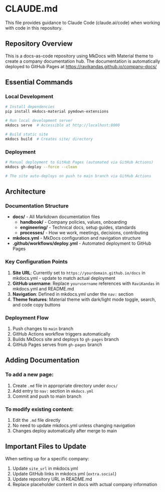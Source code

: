 # CLAUDE.md

This file provides guidance to Claude Code (claude.ai/code) when working with code in this repository.

## Repository Overview

This is a docs-as-code repository using MkDocs with Material theme to create a company documentation hub. The documentation is automatically deployed to GitHub Pages at https://ravikandas.github.io/company-docs/

## Essential Commands

### Local Development
```bash
# Install dependencies
pip install mkdocs-material pymdown-extensions

# Run local development server
mkdocs serve  # Accessible at http://localhost:8000

# Build static site
mkdocs build  # Creates site/ directory
```

### Deployment
```bash
# Manual deployment to GitHub Pages (automated via GitHub Actions)
mkdocs gh-deploy --force --clean

# The site auto-deploys on push to main branch via GitHub Actions
```

## Architecture

### Documentation Structure
- **docs/** - All Markdown documentation files
  - **handbook/** - Company policies, values, onboarding
  - **engineering/** - Technical docs, setup guides, standards
  - **processes/** - How we work, meetings, decisions, contributing
- **mkdocs.yml** - MkDocs configuration and navigation structure
- **.github/workflows/deploy.yml** - Automated deployment to GitHub Pages

### Key Configuration Points

1. **Site URL**: Currently set to `https://yourdomain.github.io/docs` in mkdocs.yml - update to match actual deployment
2. **GitHub username**: Replace `yourusername` references with `RaviKandas` in mkdocs.yml and README.md
3. **Navigation**: Defined in mkdocs.yml under the `nav:` section
4. **Theme features**: Material theme with dark/light mode toggle, search, and code copy buttons

### Deployment Flow
1. Push changes to `main` branch
2. GitHub Actions workflow triggers automatically
3. Builds MkDocs site and deploys to `gh-pages` branch
4. GitHub Pages serves from `gh-pages` branch

## Adding Documentation

### To add a new page:
1. Create `.md` file in appropriate directory under `docs/`
2. Add entry to `nav:` section in `mkdocs.yml`
3. Commit and push to main branch

### To modify existing content:
1. Edit the `.md` file directly
2. No need to update mkdocs.yml unless changing navigation
3. Changes deploy automatically after merge to main

## Important Files to Update

When setting up for a specific company:
1. Update `site_url` in mkdocs.yml
2. Update GitHub links in mkdocs.yml (`extra.social`)
3. Update repository URL in README.md
4. Replace placeholder content in docs with actual company information